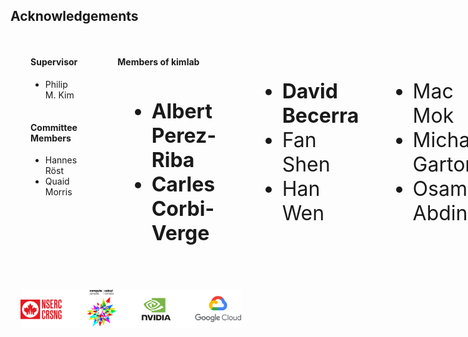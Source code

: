 ## Acknowledgements

<div style="margin: 2rem 1rem 2rem 2rem; display: grid; grid-template-columns: 2fr 3fr; column-gap: 4rem">

<!-- Left pane -->
<div style="text-align: left">

#### Supervisor

- Philip M. Kim

<p style="min-height: 0.1rem"></p>

#### Committee Members

- Hannes Röst
- Quaid Morris
</div>

<!-- Right pane -->
<div style="text-align: left">

#### Members of kimlab

<div style="column-count: 2; max-height: 18rem; font-size: 2rem">

- **Albert Perez-Riba**
- **Carles Corbi-Verge**
- **David Becerra**
- Fan Shen
- Han Wen
- Mac Mok
- Michael Garton
- Osama Abdin
- Pedro Alberto Valiente Flores
- Qiao Fang
- Satra Nim
- Vincent Lee
- Yuju Lee
</div>

<!-- End of right pane -->
</div>

</div>

<img style="margin: 1rem; width: 70%" src="figures/common/acknowledgements.svg" />
